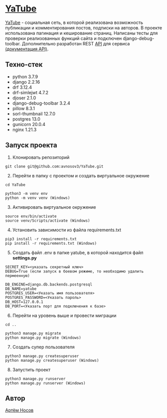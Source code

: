 # [YaTube](https://budiroga.pythonanywhere.com/)
[YaTube](https://budiroga.pythonanywhere.com/) - социальная сеть, в которой реализована возможность публикации и комментирования постов,
подписки на авторов. В проекте использована пагинация и кеширование страниц. Написаны
тесты для проверки реализованных функций сайта и подключен django-debug-toolbar. Дополнительно разработан REST [API](https://budiroga.pythonanywhere.com/api/v1/redoc/) для сервиса [(документация API)](https://budiroga.pythonanywhere.com/api/v1/redoc/).

## Техно-стек
* python 3.7.9
* django 2.2.16
* drf 3.12.4
* drf-simlejwt 4.7.2
* djoser 2.1.0
* django-debug-toolbar 3.2.4
* pillow 8.3.1
* sorl-thumbnail 12.7.0
* postgres 13.0
* gunicorn 20.0.4
* nginx 1.21.3

## Запуск проекта
1. Клонировать репозиторий
```
git clone git@github.com:avnosov3/YaTube.git
```
2. Перейти в папку с проектом и создать виртуальное окружение
```
cd YaTube
```
```
python3 -m venv env
python -m venv venv (Windows)
```
3. Активировать виртуальное окружение
```
source env/bin/activate
source venv/Scripts/activate (Windows)
```
4. Установить зависимости из файла requirements.txt
```
pip3 install -r requirements.txt
pip install -r requirements.txt (Windows)
```
5. Создать файл .env в папке yatube, в которой находится файл **settings.py**
```
SECRET_KEY=<указать секретный ключ>
DEBUG=True (если запуск в боевом режиме, то необходимо удалить пермеенную)

DB_ENGINE=django.db.backends.postgresql
DB_NAME=yatube
POSTGRES_USER=<Указать имя пользователя>
POSTGRES_PASSWORD=<Указать пароль>
DB_HOST=127.0.0.1
DB_PORT=<Указать порт для подключения к базе>
``` 
6. Перейти на уровень выше и провести миграции
```
cd ..
```
```
python3 manage.py migrate
python manage.py migrate (Windows)
```
7. Создать супер пользователя
```
python3 manage.py createsuperuser
python manage.py createsuperuser (Windows)
```
8. Запустить проект
```
python3 manage.py runserver
python manage.py runserver (Windows)
```

## Автор
[Артём Носов](https://github.com/avnosov3)